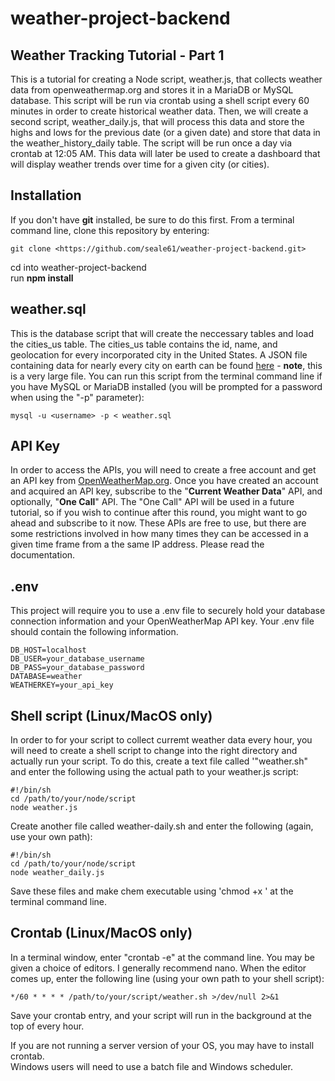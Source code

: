 # weather-project-backend  
## Weather Tracking Tutorial - Part 1
This is a tutorial for creating a Node script, weather.js, that collects weather data from openweathermap.org and stores it in a MariaDB or MySQL database. This script will be run via crontab using a shell script every 60 minutes in order to create historical weather data. Then, we will create a second script, weather_daily.js, that will process this data and store the highs and lows for the previous date (or a given date) and store that data in the weather_history_daily table.  The script will be run once a day via crontab at 12:05 AM. This data will later be used to create a dashboard that will display weather trends over time for a given city (or cities).  

## Installation
If you don't have **git** installed, be sure to do this first. From a terminal command line, clone this repository by entering:   
  
    git clone <https://github.com/seale61/weather-project-backend.git>  
  
cd into weather-project-backend  
run **npm install**  
  
## weather.sql
This is the database script that will create the neccessary tables and load the cities_us table. The cities_us table contains the id, name, and geolocation for every incorporated city in the United States. A JSON file containing data for nearly every city on earth can be found [here](http://bulk.openweathermap.org/sample/city.list.json.gz) - **note**, this is a very large file. You can run this script from the terminal command line if you have MySQL or MariaDB installed (you will be prompted for a password when using the "-p" parameter):  

    mysql -u <username> -p < weather.sql

## API Key
In order to access the APIs, you will need to create a free account and get an API key from [OpenWeatherMap.org](https://home.openweathermap.org). Once you have created an account and acquired an API key, subscribe to the "**Current Weather Data**" API, and optionally, "**One Call**" API. The "One Call" API will be used in a future tutorial, so if you wish to continue after this round, you might want to go ahead and subscribe to it now. These APIs are free to use, but there are some restrictions involved in how many times they can be accessed in a given time frame from a the same IP address. Please read the documentation.  

## .env
This project will require you to use a .env file to securely hold your database connection information and your OpenWeatherMap API key. Your .env file should contain the following information.
  
    DB_HOST=localhost  
    DB_USER=your_database_username  
    DB_PASS=your_database_password  
    DATABASE=weather  
    WEATHERKEY=your_api_key   

## Shell script  (Linux/MacOS only)
In order to for your script to collect curremt weather data every hour, you will need to create a shell script to change into the right directory and actually run your script.  To do this, create a text file called '"weather.sh" and enter the following using the actual path to your weather.js script:  
  
    #!/bin/sh    
    cd /path/to/your/node/script  
    node weather.js  
  
Create another file called weather-daily.sh and enter the following (again, use your own path):  

    #!/bin/sh  
    cd /path/to/your/node/script  
    node weather_daily.js

Save these files and make chem executable using 'chmod +x <filename>'  at the terminal command line.

## Crontab (Linux/MacOS only)
In a terminal window, enter "crontab -e" at the command line. You may be given a choice of editors. I generally recommend nano. When the editor comes up, enter the following line (using your own path to your shell script):  
  
    */60 * * * * /path/to/your/script/weather.sh >/dev/null 2>&1  
  
Save your crontab entry, and your script will run in the background at the top of every hour.  
  
If you are not running a server version of your OS, you may have to install crontab.  
Windows users will need to use a batch file and Windows scheduler.  

